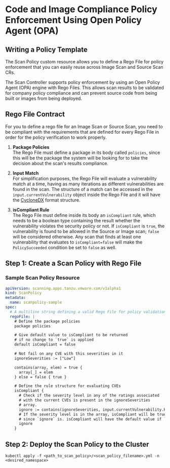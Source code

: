 # Code and Image Compliance Policy Enforcement Using Open Policy Agent (OPA)

## Writing a Policy Template
The Scan Policy custom resource allows you to define a Rego File for policy enforcement that you can easily reuse across Image Scan and Source Scan CRs.

The Scan Controller supports policy enforcement by using an Open Policy Agent (OPA) engine with Rego Files. This allows scan results to be validated for company policy compliance and can prevent source code from being built or images from being deployed.

## Rego File Contract
For you to define a rego file for an Image Scan or Source Scan, you need to be compliant with the requirements that are defined for every Rego File in order for the policy verification to work properly.

1. **Package Policies**  
The Rego File must define a package in its body called `policies`, since this will be the package the system will be looking for to take the decision about the scan's results compliance.

1. **Input Match**  
For simplification purposes, the Rego File will evaluate a vulnerability match at a time, having as many iterations as different vulnerabilities are found in the scan. The structure of a match can be accessed in the `input.currentVulnerability` object inside the Rego File and it will have the [CycloneDX](https://cyclonedx.org/docs/1.3/) format structure.

1. **isCompliant Rule**  
The Rego File must define inside its body an `isCompliant` rule, which needs to be a boolean type containing the result whether the vulnerability violates the security policy or not. If `isCompliant` is `true`, the vulnerability is found to be allowed in the Source or Image scan; `false` will be considered otherwise. Any scan that finds at least one vulnerability that evaluates to `isCompliant=false` will make the `PolicySucceeded` condition be set to `false` as well.

## Step 1: Create a Scan Policy with Rego File

### Sample Scan Policy Resource
```yaml
apiVersion: scanning.apps.tanzu.vmware.com/v1alpha1
kind: ScanPolicy
metadata:
  name: scanpolicy-sample
spec:
  # A multiline string defining a valid Rego File for policy validation
  regoFile: |
    # Define the package policies
    package policies

    # Give default value to isCompliant to be returned 
    # if no change to `true` is applied
    default isCompliant = false

    # Not fail on any CVE with this severities in it
    ignoreSeverities := ["Low"]

    contains(array, elem) = true {
      array[_] = elem
    } else = false { true }

    # Define the rule structure for evaluating CVEs
    isCompliant {
      # Check if the severity level in any of the ratings associated
      # with the current CVEs is present in the ignoreSeverities
      # array.
      ignore := contains(ignoreSeverities, input.currentVulnerability.Ratings.Rating[_].Severity)
      # If the severity level is in the array, isCompliant will be true
      # since `ignore` is. isCompliant will have the default value if `ignore` is false.
      ignore
    }
```

## Step 2: Deploy the Scan Policy to the Cluster

`kubectl apply -f <path_to_scan_policy>/<scan_policy_filename>.yml -n <desired_namespace>`
